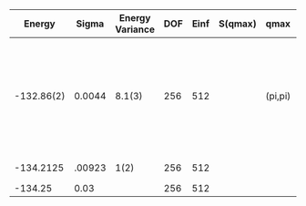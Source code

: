 | Energy     | Sigma  | Energy Variance | DOF | Einf | S(qmax) | qmax    | Method                                                       | Reference |
|------------|--------|-----------------|-----|------|---------|---------|--------------------------------------------------------------|-----------|
| -132.86(2) | 0.0044 | 8.1(3)          | 256 | 512  |         | (pi,pi) | mVMC with SU(2) and momentum projections (gamma point) + RBM + Lanczos, (U=8) | [code](https://github.com/varbench/methods/blob/main/scripts/Hubbard/square_256_PA_128_8/mVMC/mVMC.sh) |
| -134.2125  | .00923 | 1(2)            | 256 | 512  |         |         | VAFQMC                                                       | [paper](https://journals.aps.org/prb/abstract/10.1103/PhysRevB.107.115133) [code](https://git-scm.sissa.it/TurboLattice/HST_AAD/example/16x16/U8/muf4/pbcapbc/b4n) |
| -134.25    | 0.03   |                 | 256 | 512  |         |         | AFQMC                                                        | [paper](https://journals.aps.org/prb/abstract/10.1103/PhysRevB.94.085103) |
